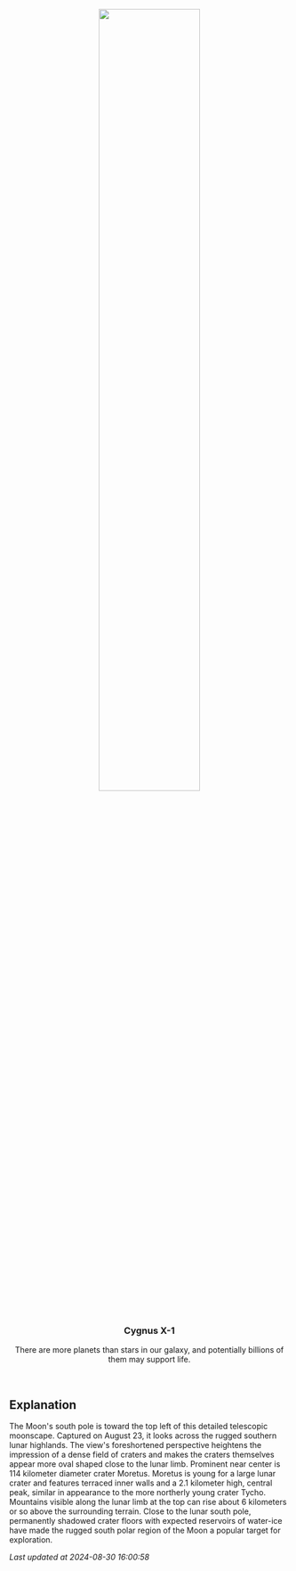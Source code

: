 <p align='center'>
    <img src='https://apod.nasa.gov/apod/image/2408/lorand_fenyes_hold_0016_Moretus_hegyvidek1024c.jpg' width='60%' />
    <h3 align="center">Cygnus X-1</h3>
    <p align="center">There are more planets than stars in our galaxy, and potentially billions of them may support life.</p>
</p>
<br/>

Explanation
--
The Moon's south pole is toward the top left of this detailed telescopic moonscape. Captured on August 23, it looks across the rugged southern lunar highlands. The view's foreshortened perspective heightens the impression of a dense field of craters and makes the craters themselves appear more oval shaped close to the lunar limb. Prominent near center is 114 kilometer diameter crater Moretus. Moretus is young for a large lunar crater and features terraced inner walls and a 2.1 kilometer high, central peak, similar in appearance to the more northerly young crater Tycho. Mountains visible along the lunar limb at the top can rise about 6 kilometers or so above the surrounding terrain. Close to the lunar south pole, permanently shadowed crater floors with expected reservoirs of water-ice have made the rugged south polar region of the Moon a popular target for exploration.


*Last updated at 2024-08-30 16:00:58*

